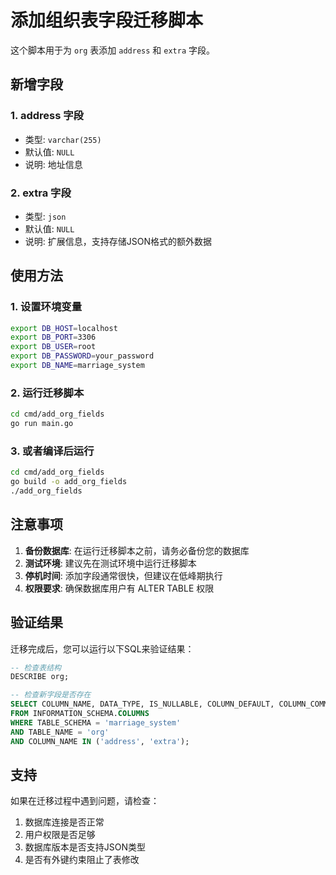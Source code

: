# 添加组织表字段迁移脚本

这个脚本用于为 `org` 表添加 `address` 和 `extra` 字段。

## 新增字段

### 1. address 字段
- 类型: `varchar(255)`
- 默认值: `NULL`
- 说明: 地址信息

### 2. extra 字段
- 类型: `json`
- 默认值: `NULL`
- 说明: 扩展信息，支持存储JSON格式的额外数据

## 使用方法

### 1. 设置环境变量

```bash
export DB_HOST=localhost
export DB_PORT=3306
export DB_USER=root
export DB_PASSWORD=your_password
export DB_NAME=marriage_system
```

### 2. 运行迁移脚本

```bash
cd cmd/add_org_fields
go run main.go
```

### 3. 或者编译后运行

```bash
cd cmd/add_org_fields
go build -o add_org_fields
./add_org_fields
```

## 注意事项

1. **备份数据库**: 在运行迁移脚本之前，请务必备份您的数据库
2. **测试环境**: 建议先在测试环境中运行迁移脚本
3. **停机时间**: 添加字段通常很快，但建议在低峰期执行
4. **权限要求**: 确保数据库用户有 ALTER TABLE 权限

## 验证结果

迁移完成后，您可以运行以下SQL来验证结果：

```sql
-- 检查表结构
DESCRIBE org;

-- 检查新字段是否存在
SELECT COLUMN_NAME, DATA_TYPE, IS_NULLABLE, COLUMN_DEFAULT, COLUMN_COMMENT
FROM INFORMATION_SCHEMA.COLUMNS 
WHERE TABLE_SCHEMA = 'marriage_system' 
AND TABLE_NAME = 'org' 
AND COLUMN_NAME IN ('address', 'extra');
```

## 支持

如果在迁移过程中遇到问题，请检查：

1. 数据库连接是否正常
2. 用户权限是否足够
3. 数据库版本是否支持JSON类型
4. 是否有外键约束阻止了表修改

